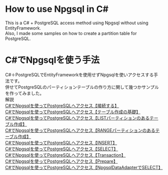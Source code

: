 # How to use Npgsql in C#
This is a C# + PostgreSQL access method using Npgsql without using EntityFramework.    
Also, I made some samples on how to create a partition table for PostgreSQL.  

# C#でNpgsqlを使う手法
C#＋PostgreSQLでEntityFrameworkを使用せずNpgsqlを使いアクセスする手法です。  
併せてPostgreSQLのパーティションテーブルの作り方に関して幾つかサンプルを作ってみました。  
解説  
[C#でNpgsqlを使ってPostgreSQLへアクセス【接続する】](https://nabehiro-soft.com/entry/2021/08/31/113706)  
[C#でNpgsqlを使ってPostgreSQLへアクセス【テーブル作成の基礎】](https://nabehiro-soft.com/entry/2021/09/02/175156)  
[C#でNpgsqlを使ってPostgreSQLへアクセス【LISTパーティションのあるテーブル作成】](https://nabehiro-soft.com/entry/2021/09/03/104430)  
[C#でNpgsqlを使ってPostgreSQLへアクセス【RANGEパーティションのあるテーブル作成】](https://nabehiro-soft.com/entry/2021/09/06/155619)  
[C#でNpgsqlを使ってPostgreSQLへアクセス【INSERT】](https://nabehiro-soft.com/entry/2021/09/08/183614)  
[C#でNpgsqlを使ってPostgreSQLへアクセス【SELECT】](https://nabehiro-soft.com/entry/2021/09/14/121941)  
[C#でNpgsqlを使ってPostgreSQLへアクセス【Transaction】](https://nabehiro-soft.com/entry/2021/09/21/111141)  
[C#でNpgsqlを使ってPostgreSQLへアクセス【Prepare】](https://nabehiro-soft.com/entry/2021/09/24/180933)  
[C#でNpgsqlを使ってPostgreSQLへアクセス【NpgsqlDataAdapterでSELECT】](https://nabehiro-soft.com/entry/2021/10/01/103245)
